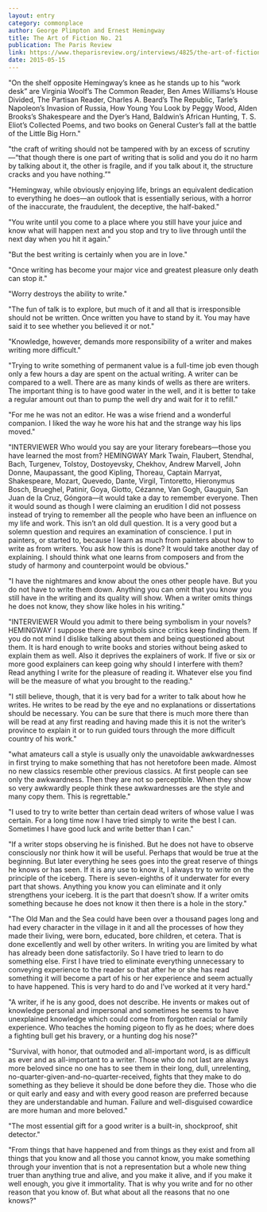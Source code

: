 ```yaml
---
layout: entry
category: commonplace
author: George Plimpton and Ernest Hemingway
title: The Art of Fiction No. 21
publication: The Paris Review
link: https://www.theparisreview.org/interviews/4825/the-art-of-fiction-no-21-ernest-hemingway
date: 2015-05-15
---
```


"On the shelf opposite Hemingway’s knee as he stands up to his “work desk” are Virginia Woolf’s The Common Reader, Ben Ames Williams’s House Divided, The Partisan Reader, Charles A. Beard’s The Republic, Tarle’s Napoleon’s Invasion of Russia, How Young You Look by Peggy Wood, Alden Brooks’s Shakespeare and the Dyer’s Hand, Baldwin’s African Hunting, T. S. Eliot’s Collected Poems, and two books on General Custer’s fall at the battle of the Little Big Horn."

"the craft of writing should not be tampered with by an excess of scrutiny—“that though there is one part of writing that is solid and you do it no harm by talking about it, the other is fragile, and if you talk about it, the structure cracks and you have nothing.”"

"Hemingway, while obviously enjoying life, brings an equivalent dedication to everything he does—an outlook that is essentially serious, with a horror of the inaccurate, the fraudulent, the deceptive, the half-baked."

"You write until you come to a place where you still have your juice and know what will happen next and you stop and try to live through until the next day when you hit it again."

"But the best writing is certainly when you are in love."

"Once writing has become your major vice and greatest pleasure only death can stop it."
 
"Worry destroys the ability to write."

"The fun of talk is to explore, but much of it and all that is irresponsible should not be written. Once written you have to stand by it. You may have said it to see whether you believed it or not."

"Knowledge, however, demands more responsibility of a writer and makes writing more difficult."

"Trying to write something of permanent value is a full-time job even though only a few hours a day are spent on the actual writing. A writer can be compared to a well. There are as many kinds of wells as there are writers. The important thing is to have good water in the well, and it is better to take a regular amount out than to pump the well dry and wait for it to refill."

"For me he was not an editor. He was a wise friend and a wonderful companion. I liked the way he wore his hat and the strange way his lips moved."

"INTERVIEWER Who would you say are your literary forebears—those you have learned the most from? HEMINGWAY Mark Twain, Flaubert, Stendhal, Bach, Turgenev, Tolstoy, Dostoyevsky, Chekhov, Andrew Marvell, John Donne, Maupassant, the good Kipling, Thoreau, Captain Marryat, Shakespeare, Mozart, Quevedo, Dante, Virgil, Tintoretto, Hieronymus Bosch, Brueghel, Patinir, Goya, Giotto, Cézanne, Van Gogh, Gauguin, San Juan de la Cruz, Góngora—it would take a day to remember everyone. Then it would sound as though I were claiming an erudition I did not possess instead of trying to remember all the people who have been an influence on my life and work. This isn’t an old dull question. It is a very good but a solemn question and requires an examination of conscience. I put in painters, or started to, because I learn as much from painters about how to write as from writers. You ask how this is done? It would take another day of explaining. I should think what one learns from composers and from the study of harmony and counterpoint would be obvious."

"I have the nightmares and know about the ones other people have. But you do not have to write them down. Anything you can omit that you know you still have in the writing and its quality will show. When a writer omits things he does not know, they show like holes in his writing."

"INTERVIEWER Would you admit to there being symbolism in your novels? HEMINGWAY I suppose there are symbols since critics keep finding them. If you do not mind I dislike talking about them and being questioned about them. It is hard enough to write books and stories without being asked to explain them as well. Also it deprives the explainers of work. If five or six or more good explainers can keep going why should I interfere with them? Read anything I write for the pleasure of reading it. Whatever else you find will be the measure of what you brought to the reading."

"I still believe, though, that it is very bad for a writer to talk about how he writes. He writes to be read by the eye and no explanations or dissertations should be necessary. You can be sure that there is much more there than will be read at any first reading and having made this it is not the writer’s province to explain it or to run guided tours through the more difficult country of his work."

"what amateurs call a style is usually only the unavoidable awkwardnesses in first trying to make something that has not heretofore been made. Almost no new classics resemble other previous classics. At first people can see only the awkwardness. Then they are not so perceptible. When they show so very awkwardly people think these awkwardnesses are the style and many copy them. This is regrettable."

"I used to try to write better than certain dead writers of whose value I was certain. For a long time now I have tried simply to write the best I can. Sometimes I have good luck and write better than I can."
 
"If a writer stops observing he is finished. But he does not have to observe consciously nor think how it will be useful. Perhaps that would be true at the beginning. But later everything he sees goes into the great reserve of things he knows or has seen. If it is any use to know it, I always try to write on the principle of the iceberg. There is seven-eighths of it underwater for every part that shows. Anything you know you can eliminate and it only strengthens your iceberg. It is the part that doesn’t show. If a writer omits something because he does not know it then there is a hole in the story."

"The Old Man and the Sea could have been over a thousand pages long and had every character in the village in it and all the processes of how they made their living, were born, educated, bore children, et cetera. That is done excellently and well by other writers. In writing you are limited by what has already been done satisfactorily. So I have tried to learn to do something else. First I have tried to eliminate everything unnecessary to conveying experience to the reader so that after he or she has read something it will become a part of his or her experience and seem actually to have happened. This is very hard to do and I’ve worked at it very hard."

"A writer, if he is any good, does not describe. He invents or makes out of knowledge personal and impersonal and sometimes he seems to have unexplained knowledge which could come from forgotten racial or family experience. Who teaches the homing pigeon to fly as he does; where does a fighting bull get his bravery, or a hunting dog his nose?"

"Survival, with honor, that outmoded and all-important word, is as difficult as ever and as all-important to a writer. Those who do not last are always more beloved since no one has to see them in their long, dull, unrelenting, no-quarter-given-and-no-quarter-received, fights that they make to do something as they believe it should be done before they die. Those who die or quit early and easy and with every good reason are preferred because they are understandable and human. Failure and well-disguised cowardice are more human and more beloved."

"The most essential gift for a good writer is a built-in, shockproof, shit detector."

"From things that have happened and from things as they exist and from all things that you know and all those you cannot know, you make something through your invention that is not a representation but a whole new thing truer than anything true and alive, and you make it alive, and if you make it well enough, you give it immortality. That is why you write and for no other reason that you know of. But what about all the reasons that no one knows?"
